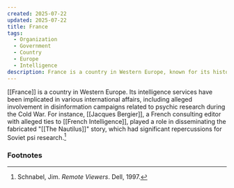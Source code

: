 ```yaml
---
created: 2025-07-22
updated: 2025-07-22
title: France
tags:
  - Organization
  - Government
  - Country
  - Europe
  - Intelligence
description: France is a country in Western Europe, known for its historical involvement in international affairs and its intelligence services.
---
```

[[France]] is a country in Western Europe. Its intelligence services have been implicated in various international affairs, including alleged involvement in disinformation campaigns related to psychic research during the Cold War. For instance, [[Jacques Bergier]], a French consulting editor with alleged ties to [[French Intelligence]], played a role in disseminating the fabricated "[[The Nautilus]]" story, which had significant repercussions for Soviet psi research.[^1]

### Footnotes
[^1]: Schnabel, Jim. *Remote Viewers*. Dell, 1997.